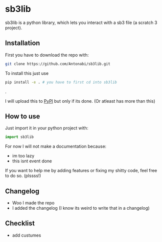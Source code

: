 # sb3lib

sb3lib is a python library, which lets you interact with a sb3 file (a scratch 3 project).

## Installation

First you have to download the repo with:

```bash
git clone https://github.com/Antonabi/sb3lib.git
```

To install this just use

```bash
pip install -e . # you have to first cd into sb3lib
```

.  

I will upload this to [PyPI](https://pypi.org/) but only if its done. (Or atleast has more than this)

## How to use

Just import it in your python project with:

```python
import sb3lib
```

For now I will not make a documentation because:

- im too lazy
- this isnt event done

If you want to help me by adding features or fixing my shitty code, feel free to do so. (plssss!)

## Changelog

- Woo I made the repo
- I added the changelog (I know its weird to write that in a changelog)

## Checklist

- add custumes